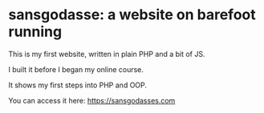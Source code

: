 # sansgodasse: a website on barefoot running

This is my first website, written in plain PHP and a bit of JS.

I built it before I began my online course.

It shows my first steps into PHP and OOP.

You can access it here: https://sansgodasses.com